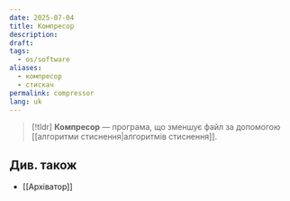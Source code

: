 ```yaml
---
date: 2025-07-04
title: Компресор
description: 
draft: 
tags:
  - os/software
aliases:
  - компресор
  - стискач
permalink: compressor
lang: uk
---
```


> [!tldr]
> **Компресор** — програма, що зменшує файл за допомогою [[алгоритми стиснення|алгоритмів стиснення]].

##  Див. також

- [[Архіватор]]